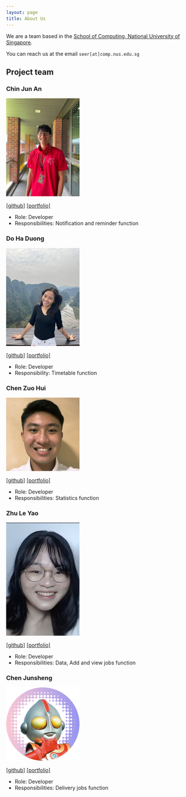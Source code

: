 ```yaml
---
layout: page
title: About Us
---
```


We are a team based in the [School of Computing, National University of Singapore](http://www.comp.nus.edu.sg).

You can reach us at the email `seer[at]comp.nus.edu.sg`

## Project team

### Chin Jun An

<img src="images/chinjunan.png" width="200px">

[[github](https://github.com/ChinJunAn)]
[[portfolio]](https://ay2223s2-cs2103-f11-2.github.io/tp/team/chinjunan.html)

* Role: Developer
* Responsibilities: Notification and reminder function

### Do Ha Duong

<img src="images/dohaduong.png" width="200px">

[[github](https://github.com/dohaduong)]
[[portfolio]](https://ay2223s2-cs2103-f11-2.github.io/tp/team/dohaduong.html)
* Role: Developer
* Responsibility: Timetable function

### Chen Zuo Hui

<img src="images/zuohui48.png" width="200px">

[[github](https://github.com/zuohui48)]
[[portfolio]](https://ay2223s2-cs2103-f11-2.github.io/tp/team/zuohui48.html)

* Role: Developer
* Responsibilities: Statistics function

### Zhu Le Yao

<img src="images/zhuleyao.png" width="200px">

[[github](http://github.com/ZhuLeYao)]
[[portfolio]](https://ay2223s2-cs2103-f11-2.github.io/tp/team/zhuleyao.html)

* Role: Developer
* Responsibilities: Data, Add and view jobs function

### Chen Junsheng

<img src="images/c0j0s.png" width="200px">

[[github](http://github.com/c0j0s)]
[[portfolio]](https://ay2223s2-cs2103-f11-2.github.io/tp/team/c0j0s.html)

* Role: Developer
* Responsibilities: Delivery jobs function
